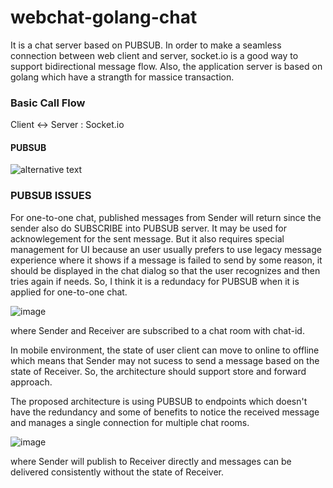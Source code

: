# webchat-golang-chat

It is a chat server based on PUBSUB. In order to make a seamless connection between web client and server, socket.io is a good way to support bidirectional message flow. Also, the application server is based on golang which have a strangth for massice transaction. 

### Basic Call Flow

Client <-> Server : Socket.io
 
#### PUBSUB
![alternative text](http://www.plantuml.com/plantuml/png/ZOv1ZzCm48Nlyoj6kInxg4Hwv83MBek811BQQCNPwmojLSTJx0cb8FuxBgbL4aMYkKJ-_Fczzv34H1bw3sdlmi54qwFr9YNy1PW_RUn-6ta8tOOzH_ooSq9_RrICV1oXzjaQTOuTnJbL8j6z34ADvT2wduIluJVSNHkJd3nXofQTRKb2aLXE1zeiJrbIczlLnzjLzJ_Lkq1d4JdAZW7kn8adhBH9pk9xpqUiLyAh6bzzVjRjixw_hs3dEiAlpFB2Fm2C5OweBdyDODbxik8u96m-rRFp6k3RG0FXc8UgnQTt00fNRyysla7B8MGVyYd3V9jPc-NDKwCVSn7eqLrFtFM2goUvLP-s5GfdFCdEGpusxGVKem6GQIcue9AlhqJ_utJatNUAfmf6Svwi9ag9hwTFooOrmxeKHpBTOhjB1s-okjnTX7brmVFcGXyeT4Fl_m00)


### PUBSUB ISSUES

For one-to-one chat, published messages from Sender will return since the sender also do SUBSCRIBE into PUBSUB server.
It may be used for acknowlegement for the sent message. But it also requires special management for UI because an user usually prefers to use legacy message experience where it shows if a message is failed to send by some reason, it should be displayed in the chat dialog so that the user recognizes and then tries again if needs.
So, I think it is a redundacy for PUBSUB when it is applied for one-to-one chat.

![image](https://user-images.githubusercontent.com/52392004/82962776-2801c100-9ffc-11ea-91bc-ebb94843d553.png)

where Sender and Receiver are subscribed to a chat room with chat-id.

In mobile environment, the state of user client can move to online to offline which means that Sender may not sucess to send a message based on the state of Receiver. So, the architecture should support store and forward approach.

The proposed architecture is using PUBSUB to endpoints which doesn't have the redundancy and some of benefits to notice the received message and manages a single connection for multiple chat rooms.

![image](https://user-images.githubusercontent.com/52392004/82962567-89756000-9ffb-11ea-8e5a-7eb737fd6f37.png)

where Sender will publish to Receiver directly and messages can be delivered consistently without the state of Receiver.




